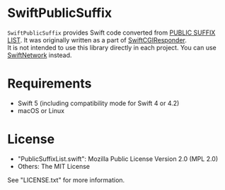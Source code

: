 # SwiftPublicSuffix

`SwiftPublicSuffix` provides Swift code converted from [PUBLIC SUFFIX LIST](https://publicsuffix.org/list/).
It was originally written as a part of [SwiftCGIResponder](https://github.com/YOCKOW/SwiftCGIResponder).  
It is not intended to use this library directly in each project. You can use [SwiftNetwork](https://github.com/YOCKOW/SwiftNetwork) instead.

# Requirements

- Swift 5 (including compatibility mode for Swift 4 or 4.2)
- macOS or Linux

# License

- "PublicSuffixList.swift": Mozilla Public License Version 2.0 (MPL 2.0)
- Others: The MIT License

See "LICENSE.txt" for more information.

